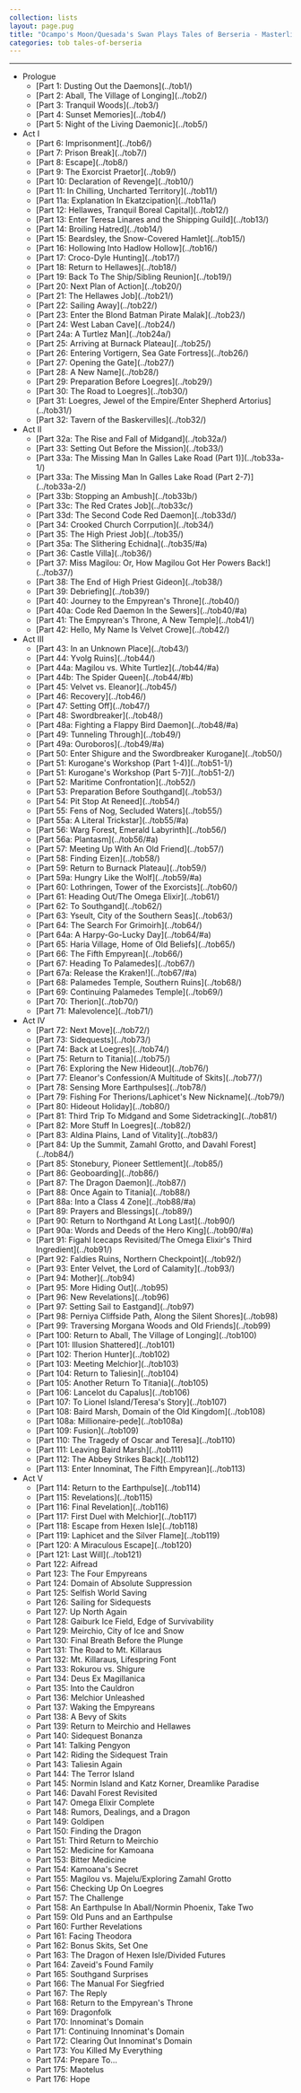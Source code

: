 ```yaml
---
collection: lists
layout: page.pug
title: "Ocampo's Moon/Quesada's Swan Plays Tales of Berseria - Masterlist"
categories: tob tales-of-berseria
---
```


---
<ul class="section-wrapper">
	<li><span class="section-no">Prologue</span>
		<ul class="masterlink-wrapper">
			<li>[Part 1: Dusting Out the Daemons](../tob1/)</li>
			<li>[Part 2: Aball, The Village of Longing](../tob2/)</li>
			<li>[Part 3: Tranquil Woods](../tob3/)</li>
			<li>[Part 4: Sunset Memories](../tob4/)</li>
			<li>[Part 5: Night of the Living Daemonic](../tob5/)</li>
		</ul>
	</li>
	<li><span class="section-no">Act I</span>
		<ul class="masterlink-wrapper">
			<li>[Part 6: Imprisonment](../tob6/)</li>
			<li>[Part 7: Prison Break](../tob7/)</li>
			<li>[Part 8: Escape](../tob8/)</li>
			<li>[Part 9: The Exorcist Praetor](../tob9/)</li>
			<li>[Part 10: Declaration of Revenge](../tob10/)</li>
			<li>[Part 11: In Chilling, Uncharted Territory](../tob11/)</li>
			<li>[Part 11a: Explanation In Ekatzcipation](../tob11a/)</li>
			<li>[Part 12: Hellawes, Tranquil Boreal Capital](../tob12/)</li>
			<li>[Part 13: Enter Teresa Linares and the Shipping Guild](../tob13/)</li>
			<li>[Part 14: Broiling Hatred](../tob14/)</li>
			<li>[Part 15: Beardsley, the Snow-Covered Hamlet](../tob15/)</li>
			<li>[Part 16: Hollowing Into Hadlow Hollow](../tob16/)</li>
			<li>[Part 17: Croco-Dyle Hunting](../tob17/)</li>
			<li>[Part 18: Return to Hellawes](../tob18/)</li>
			<li>[Part 19: Back To The Ship/Sibling Reunion](../tob19/)</li>
			<li>[Part 20: Next Plan of Action](../tob20/)</li>
			<li>[Part 21: The Hellawes Job](../tob21/)</li>
			<li>[Part 22: Sailing Away](../tob22/)</li>
			<li>[Part 23: Enter the Blond Batman Pirate Malak](../tob23/)</li>
			<li>[Part 24: West Laban Cave](../tob24/)</li>
			<li>[Part 24a: A Turtlez Man](../tob24a/)</li>
			<li>[Part 25: Arriving at Burnack Plateau](../tob25/)</li>
			<li>[Part 26: Entering Vortigern, Sea Gate Fortress](../tob26/)</li>
			<li>[Part 27: Opening the Gate](../tob27/)</li>
			<li>[Part 28: A New Name](../tob28/)</li>
			<li>[Part 29: Preparation Before Loegres](../tob29/)</li>
			<li>[Part 30: The Road to Loegres](../tob30/)</li>
			<li>[Part 31: Loegres, Jewel of the Empire/Enter Shepherd Artorius](../tob31/)</li>
			<li>[Part 32: Tavern of the Baskervilles](../tob32/)</li>
		</ul>
	</li>
	<li><span class="section-no">Act II</span>
		<ul class="masterlink-wrapper">
			<li>[Part 32a: The Rise and Fall of Midgand](../tob32a/)</li>
			<li>[Part 33: Setting Out Before the Mission](../tob33/)</li>
			<li>[Part 33a: The Missing Man In Galles Lake Road (Part 1)](../tob33a-1/)</li>
			<li>[Part 33a: The Missing Man In Galles Lake Road (Part 2-7)](../tob33a-2/)</li>
			<li>[Part 33b: Stopping an Ambush](../tob33b/)</li>
			<li>[Part 33c: The Red Crates Job](../tob33c/)</li>
			<li>[Part 33d: The Second Code Red Daemon](../tob33d/)</li>
			<li>[Part 34: Crooked Church Corrpution](../tob34/)</li>
			<li>[Part 35: The High Priest Job](../tob35/)</li>
			<li>[Part 35a: The Slithering Echidna](../tob35/#a)</li>
			<li>[Part 36: Castle Villa](../tob36/)</li>
			<li>[Part 37: Miss Magilou: Or, How Magilou Got Her Powers Back!](../tob37/)</li>
			<li>[Part 38: The End of High Priest Gideon](../tob38/)</li>
			<li>[Part 39: Debriefing](../tob39/)</li>
			<li>[Part 40: Journey to the Empyrean's Throne](../tob40/)</li>
			<li>[Part 40a: Code Red Daemon In the Sewers](../tob40/#a)</li>
			<li>[Part 41: The Empyrean's Throne, A New Temple](../tob41/)</li>
			<li>[Part 42: Hello, My Name Is Velvet Crowe](../tob42/)</li>
		</ul>
	</li>
	<li><span class="section-no">Act III</span>
		<ul class="masterlink-wrapper">
			<li>[Part 43: In an Unknown Place](../tob43/)</li>
			<li>[Part 44: Yvolg Ruins](../tob44/)</li>
			<li>[Part 44a: Magilou vs. White Turtlez](../tob44/#a)</li>
			<li>[Part 44b: The Spider Queen](../tob44/#b)</li>
			<li>[Part 45: Velvet vs. Eleanor](../tob45/)</li>
			<li>[Part 46: Recovery](../tob46/)</li>
			<li>[Part 47: Setting Off](../tob47/)</li>
			<li>[Part 48: Swordbreaker](../tob48/)</li>
			<li>[Part 48a: Fighting a Flappy Bird Daemon](../tob48/#a)</li>
			<li>[Part 49: Tunneling Through](../tob49/)</li>
			<li>[Part 49a: Ouroboros](../tob49/#a)</li>
			<li>[Part 50: Enter Shigure and the Swordbreaker Kurogane](../tob50/)</li>
			<li>[Part 51: Kurogane's Workshop (Part 1-4)](../tob51-1/)</li>
			<li>[Part 51: Kurogane's Workshop (Part 5-7)](../tob51-2/)
			<li>[Part 52: Maritime Confrontation](../tob52/)</li>
			<li>[Part 53: Preparation Before Southgand](../tob53/)</li>
			<li>[Part 54: Pit Stop At Reneed](../tob54/)</li>
			<li>[Part 55: Fens of Nog, Secluded Waters](../tob55/)</li>
			<li>[Part 55a: A Literal Trickstar](../tob55/#a)</li>
			<li>[Part 56: Warg Forest, Emerald Labyrinth](../tob56/)</li>
			<li>[Part 56a: Plantasm](../tob56/#a)</li>
			<li>[Part 57: Meeting Up With An Old Friend](../tob57/)</li>
			<li>[Part 58: Finding Eizen](../tob58/)</li>
			<li>[Part 59: Return to Burnack Plateau](../tob59/)</li>
			<li>[Part 59a: Hungry Like the Wolf](../tob59/#a)</li>
			<li>[Part 60: Lothringen, Tower of the Exorcists](../tob60/)</li>
			<li>[Part 61: Heading Out/The Omega Elixir](../tob61/)</li>
			<li>[Part 62: To Southgand](../tob62/)</li>
			<li>[Part 63: Yseult, City of the Southern Seas](../tob63/)</li>
			<li>[Part 64: The Search For Grimoirh](../tob64/)</li>
			<li>[Part 64a: A Harpy-Go-Lucky Day](../tob64/#a)</li>
			<li>[Part 65: Haria Village, Home of Old Beliefs](../tob65/)</li>
			<li>[Part 66: The Fifth Empyrean](../tob66/)</li>
			<li>[Part 67: Heading To Palamedes](../tob67/)</li>
			<li>[Part 67a: Release the Kraken!](../tob67/#a)</li>
			<li>[Part 68: Palamedes Temple, Southern Ruins](../tob68/)</li>
			<li>[Part 69: Continuing Palamedes Temple](../tob69/)</li>
			<li>[Part 70: Therion](../tob70/)</li>
			<li>[Part 71: Malevolence](../tob71/)</li>
		</ul>
	</li>
	<li><span class="section-no">Act IV</span>
		<ul class="masterlink-wrapper">
			<li>[Part 72: Next Move](../tob72/)</li>
			<li>[Part 73: Sidequests](../tob73/)</li>
			<li>[Part 74: Back at Loegres](../tob74/)</li>
			<li>[Part 75: Return to Titania](../tob75/)</li>
			<li>[Part 76: Exploring the New Hideout](../tob76/)</li>
			<li>[Part 77: Eleanor's Confession/A Multitude of Skits](../tob77/)</li>
			<li>[Part 78: Sensing More Earthpulses](../tob78/)</li>
			<li>[Part 79: Fishing For Therions/Laphicet's New Nickname](../tob79/)</li>
			<li>[Part 80: Hideout Holiday](../tob80/)</li>
			<li>[Part 81: Third Trip To Midgand and Some Sidetracking](../tob81/)</li>
			<li>[Part 82: More Stuff In Loegres](../tob82/)</li>
			<li>[Part 83: Aldina Plains, Land of Vitality](../tob83/)</li>
			<li>[Part 84: Up the Summit, Zamahl Grotto, and Davahl Forest](../tob84/)</li>
			<li>[Part 85: Stonebury, Pioneer Settlement](../tob85/)</li>
			<li>[Part 86: Geoboarding](../tob86/)</li>
			<li>[Part 87: The Dragon Daemon](../tob87/)</li>
			<li>[Part 88: Once Again to Titania](../tob88/)</li>
			<li>[Part 88a: Into a Class 4 Zone](../tob88/#a)</li>
			<li>[Part 89: Prayers and Blessings](../tob89/)</li>
			<li>[Part 90: Return to Northgand At Long Last](../tob90/)</li>
			<li>[Part 90a: Words and Deeds of the Hero King](../tob90/#a)</li>
			<li>[Part 91: Figahl Icecaps Revisited/The Omega Elixir's Third Ingredient](../tob91/)</li>
			<li>[Part 92: Faldies Ruins, Northern Checkpoint](../tob92/)</li>
			<li>[Part 93: Enter Velvet, the Lord of Calamity](../tob93/)</li>
			<li>[Part 94: Mother](../tob94)</li>
			<li>[Part 95: More Hiding Out](../tob95)</li>
			<li>[Part 96: New Revelations](../tob96)</li>
			<li>[Part 97: Setting Sail to Eastgand](../tob97)</li>
			<li>[Part 98: Perniya Cliffside Path, Along the Silent Shores](../tob98)</li>
			<li>[Part 99: Traversing Morgana Woods and Old Friends](../tob99)</li>
			<li>[Part 100: Return to Aball, The Village of Longing](../tob100)</li>
			<li>[Part 101: Illusion Shattered](../tob101)</li>
			<li>[Part 102: Therion Hunter](../tob102)</li>
			<li>[Part 103: Meeting Melchior](../tob103)</li>
			<li>[Part 104: Return to Taliesin](../tob104)</li>
			<li>[Part 105: Another Return To Titania](../tob105)</li>
			<li>[Part 106: Lancelot du Capalus](../tob106)</li>
			<li>[Part 107: To Lionel Island/Teresa's Story](../tob107)</li>
			<li>[Part 108: Baird Marsh, Domain of the Old Kingdom](../tob108)</li>
			<li>[Part 108a: Millionaire-pede](../tob108a)</li>
			<li>[Part 109: Fusion](../tob109)</li>
			<li>[Part 110: The Tragedy of Oscar and Teresa](../tob110)</li>
			<li>[Part 111: Leaving Baird Marsh](../tob111)</li>
			<li>[Part 112: The Abbey Strikes Back](../tob112)</li>
			<li>[Part 113: Enter Innominat, The Fifth Empyrean](../tob113)</li>
		</ul>
	</li>
	<li><span class="section-no">Act V</span>
		<ul class="masterlink-wrapper">
			<li>[Part 114: Return to the Earthpulse](../tob114)</li>
			<li>[Part 115: Revelations](../tob115)</li>
			<li>[Part 116: Final Revelation](../tob116)</li>
			<li>[Part 117: First Duel with Melchior](../tob117)</li>
			<li>[Part 118: Escape from Hexen Isle](../tob118)</li>
			<li>[Part 119: Laphicet and the Silver Flame](../tob119)</li>
			<li>[Part 120: A Miraculous Escape](../tob120)</li>
			<li>[Part 121: Last Will](../tob121)</li>
			<li>Part 122: Aifread</li>
			<li>Part 123: The Four Empyreans</li>
			<li>Part 124: Domain of Absolute Suppression</li>
			<li>Part 125: Selfish World Saving</li>
			<li>Part 126: Sailing for Sidequests</li>
			<li>Part 127: Up North Again</li>
			<li>Part 128: Gaiburk Ice Field, Edge of Survivability</li>
			<li>Part 129: Meirchio, City of Ice and Snow</li>
			<li>Part 130: Final Breath Before the Plunge</li>
			<li>Part 131: The Road to Mt. Killaraus</li>
			<li>Part 132: Mt. Killaraus, Lifespring Font</li>
			<li>Part 133: Rokurou vs. Shigure</li>
			<li>Part 134: Deus Ex Magillanica</li>
			<li>Part 135: Into the Cauldron</li>
			<li>Part 136: Melchior Unleashed</li>
			<li>Part 137: Waking the Empyreans</li>
			<li>Part 138: A Bevy of Skits</li>
			<li>Part 139: Return to Meirchio and Hellawes</li>
			<li>Part 140: Sidequest Bonanza</li>
			<li>Part 141: Talking Pengyon</li>
			<li>Part 142: Riding the Sidequest Train</li>
			<li>Part 143: Taliesin Again</li>
			<li>Part 144: The Terror Island</li>
			<li>Part 145: Normin Island and Katz Korner, Dreamlike Paradise</li>
			<li>Part 146: Davahl Forest Revisited</li>
			<li>Part 147: Omega Elixir Complete</li>
			<li>Part 148: Rumors, Dealings, and a Dragon</li>
			<li>Part 149: Goldipen</li>
			<li>Part 150: Finding the Dragon</li>
			<li>Part 151: Third Return to Meirchio</li>
			<li>Part 152: Medicine for Kamoana</li>
			<li>Part 153: Bitter Medicine</li>
			<li>Part 154: Kamoana's Secret</li>
			<li>Part 155: Magilou vs. Majelu/Exploring Zamahl Grotto</li>
			<li>Part 156: Checking Up On Loegres</li>
			<li>Part 157: The Challenge</li>
			<li>Part 158: An Earthpulse In Aball/Normin Phoenix, Take Two</li>
			<li>Part 159: Old Puns and an Earthpulse</li>
			<li>Part 160: Further Revelations</li>
			<li>Part 161: Facing Theodora</li>
			<li>Part 162: Bonus Skits, Set One</li>
			<li>Part 163: The Dragon of Hexen Isle/Divided Futures</li>
			<li>Part 164: Zaveid's Found Family</li>
			<li>Part 165: Southgand Surprises</li>
			<li>Part 166: The Manual For Siegfried</li>
			<li>Part 167: The Reply</li>
			<li>Part 168: Return to the Empyrean's Throne</li>
			<li>Part 169: Dragonfolk</li>
			<li>Part 170: Innominat's Domain</li>
			<li>Part 171: Continuing Innominat's Domain</li>
			<li>Part 172: Clearing Out Innominat's Domain</li>
			<li>Part 173: You Killed My Everything</li>
			<li>Part 174: Prepare To...</li>
			<li>Part 175: Maotelus</li>
			<li>Part 176: Hope</li>
		</ul>
	</li>
</ul>